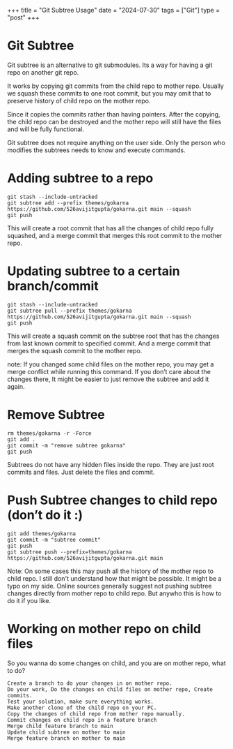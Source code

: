 +++
title = "Git Subtree Usage"
date = "2024-07-30"
tags = ["Git"]
type = "post"
+++

# Git Subtree

Git subtree is an alternative to git submodules. Its a way for having a git repo on another git repo.

It works by copying git commits from the child repo to mother repo. Usually we squash these commits to one root commit, but you may omit that to preserve history of child repo on the mother repo.

Since it copies the commits rather than having pointers. After the copying, the child repo can be destroyed and the mother repo will still have the files and will be fully functional.

Git subtree does not require anything on the user side. Only the person who modifies the subtrees needs to know and execute commands.


# Adding subtree to a repo

```
git stash --include-untracked
git subtree add --prefix themes/gokarna https://github.com/526avijitgupta/gokarna.git main --squash
git push
```

This will create a root commit that has all the changes of child repo fully squashed, and a merge commit that merges this root commit to the mother repo.


# Updating subtree to a certain branch/commit

```
git stash --include-untracked
git subtree pull --prefix themes/gokarna https://github.com/526avijitgupta/gokarna.git main --squash
git push
```

This will create a squash commit on the subtree root that has the changes from last known commit to specified commit. And a merge commit that merges the squash commit to the mother repo.

note: If you changed some child files on the mother repo, you may get a merge conflict while running this command. If you don’t care about the changes there, It might be easier to just remove the subtree and add it again.


# Remove Subtree

```
rm themes/gokarna -r -Force
git add .
git commit -m "remove subtree gokarna"
git push
```

Subtrees do not have any hidden files inside the repo. They are just root commits and files. Just delete the files and commit.


# Push Subtree changes to child repo (don’t do it :)

```
git add themes/gokarna
git commit -m "subtree commit"
git push
git subtree push --prefix=themes/gokarna https://github.com/526avijitgupta/gokarna.git main
```

Note: On some cases this may push all the history of the mother repo to child repo. I still don't understand how that might be possible. It might be a typo on my side. Online sources generally suggest not pushing subtree changes directly from mother repo to child repo. But anywho this is how to do it if you like.


# Working on mother repo on child files

So you wanna do some changes on child, and you are on mother repo, what to do?

```
Create a branch to do your changes in on mother repo.
Do your work, Do the changes on child files on mother repo, Create commits.
Test your solution, make sure everything works.
Make another clone of the child repo on your PC.
Copy the changes of child repo from mother repo manually.
Commit changes on child repo in a feature branch
Merge child feature branch to main
Update child subtree on mother to main
Merge feature branch on mother to main
```

